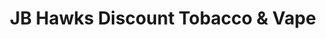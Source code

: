 ---
title: "JB Hawks Discount Tobacco & Vape"
url: /springfield/jb-hawks-discount-tobacco-and-vape-north-dirksen-parkway/
shop: e-cigarette
---
